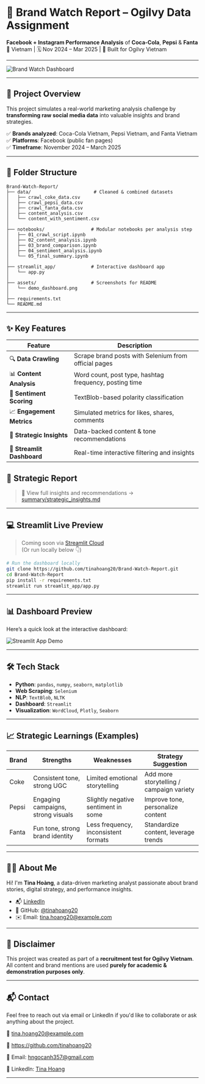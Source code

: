 # 🚀 Brand Watch Report – Ogilvy Data Assignment

**Facebook + Instagram Performance Analysis** of **Coca-Cola**, **Pepsi** & **Fanta**  
📍 Vietnam | 🗓️ Nov 2024 – Mar 2025 | 💼 Built for Ogilvy Vietnam

---

![Brand Watch Dashboard](https://github.com/tinahoang20/Brand-Watch-Report/blob/main/assets/demo_dashboard.png)

---

## 📌 Project Overview

This project simulates a real-world marketing analysis challenge by **transforming raw social media data** into valuable insights and brand strategies.

✅ **Brands analyzed**: Coca-Cola Vietnam, Pepsi Vietnam, and Fanta Vietnam  
✅ **Platforms**: Facebook (public fan pages)  
✅ **Timeframe**: November 2024 – March 2025

---

## 📁 Folder Structure

```
Brand-Watch-Report/
├── data/                       # Cleaned & combined datasets
│   ├── crawl_coke_data.csv
│   ├── crawl_pepsi_data.csv
│   ├── crawl_fanta_data.csv
│   ├── content_analysis.csv
│   └── content_with_sentiment.csv
│
├── notebooks/                 # Modular notebooks per analysis step
│   ├── 01_crawl_script.ipynb
│   ├── 02_content_analysis.ipynb
│   ├── 03_brand_comparison.ipynb
│   ├── 04_sentiment_analysis.ipynb
│   └── 05_final_summary.ipynb
│
├── streamlit_app/             # Interactive dashboard app
│   └── app.py
│
├── assets/                    # Screenshots for README
│   └── demo_dashboard.png
│
├── requirements.txt
└── README.md
```

---

## ✨ Key Features

| Feature                 | Description |
|------------------------|-------------|
| 🔍 **Data Crawling**     | Scrape brand posts with Selenium from official pages |
| 📊 **Content Analysis**  | Word count, post type, hashtag frequency, posting time |
| 💬 **Sentiment Scoring** | TextBlob-based polarity classification |
| 📈 **Engagement Metrics**| Simulated metrics for likes, shares, comments |
| 🧠 **Strategic Insights**| Data-backed content & tone recommendations |
| 📱 **Streamlit Dashboard**| Real-time interactive filtering and insights |
## 📘 Strategic Report

> 📂 View full insights and recommendations → [summary/strategic_insights.md](summary/strategic_insights.md)


---

## 💻 Streamlit Live Preview

> Coming soon via [Streamlit Cloud](https://streamlit.io/cloud)  
> (Or run locally below 👇)

```bash
# Run the dashboard locally
git clone https://github.com/tinahoang20/Brand-Watch-Report.git
cd Brand-Watch-Report
pip install -r requirements.txt
streamlit run streamlit_app/app.py
```

---

## 📊 Dashboard Preview

Here’s a quick look at the interactive dashboard:

![Streamlit App Demo](https://github.com/tinahoang20/Brand-Watch-Report/blob/main/assets/demo_dashboard.png)

---

## 🛠 Tech Stack

- **Python**: `pandas`, `numpy`, `seaborn`, `matplotlib`
- **Web Scraping**: `Selenium`
- **NLP**: `TextBlob`, `NLTK`
- **Dashboard**: `Streamlit`
- **Visualization**: `WordCloud`, `Plotly`, `Seaborn`

---

## 📈 Strategic Learnings (Examples)

| Brand | Strengths                            | Weaknesses                          | Strategy Suggestion                          |
|-------|--------------------------------------|-------------------------------------|----------------------------------------------|
| Coke  | Consistent tone, strong UGC          | Limited emotional storytelling      | Add more storytelling / campaign variety     |
| Pepsi | Engaging campaigns, strong visuals   | Slightly negative sentiment in some| Improve tone, personalize content            |
| Fanta | Fun tone, strong brand identity      | Less frequency, inconsistent formats| Standardize content, leverage trends         |

---

## 👩‍💻 About Me

Hi! I'm **Tina Hoàng**, a data-driven marketing analyst passionate about brand stories, digital strategy, and performance insights.

- 📬 [LinkedIn](https://www.linkedin.com/in/your-profile)
- 🐙 GitHub: [@tinahoang20](https://github.com/tinahoang20)
- ✉️ Email: tina.hoang20@example.com

---

## 🔐 Disclaimer

This project was created as part of a **recruitment test for Ogilvy Vietnam**.  
All content and brand mentions are used **purely for academic & demonstration purposes only**.


---


## 📬 Contact

Feel free to reach out via email or LinkedIn if you'd like to collaborate or ask anything about the project.

📨 tina.hoang20@example.com

🔗 https://github.com/tinahoang20

📧 Email: hngocanh357@gmail.com

🔗 LinkedIn: [Tina Hoang](https://www.linkedin.com/in/im-hoangngocanh)

---

